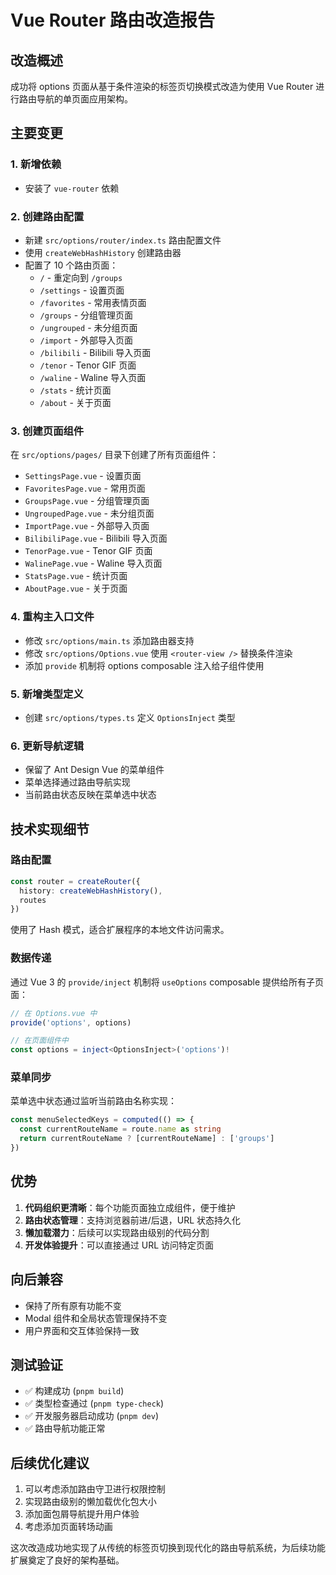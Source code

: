 # Vue Router 路由改造报告

## 改造概述

成功将 options 页面从基于条件渲染的标签页切换模式改造为使用 Vue Router 进行路由导航的单页面应用架构。

## 主要变更

### 1. 新增依赖
- 安装了 `vue-router` 依赖

### 2. 创建路由配置
- 新建 `src/options/router/index.ts` 路由配置文件
- 使用 `createWebHashHistory` 创建路由器
- 配置了 10 个路由页面：
  - `/` - 重定向到 `/groups`
  - `/settings` - 设置页面
  - `/favorites` - 常用表情页面
  - `/groups` - 分组管理页面
  - `/ungrouped` - 未分组页面
  - `/import` - 外部导入页面
  - `/bilibili` - Bilibili 导入页面
  - `/tenor` - Tenor GIF 页面
  - `/waline` - Waline 导入页面
  - `/stats` - 统计页面
  - `/about` - 关于页面

### 3. 创建页面组件
在 `src/options/pages/` 目录下创建了所有页面组件：
- `SettingsPage.vue` - 设置页面
- `FavoritesPage.vue` - 常用页面
- `GroupsPage.vue` - 分组管理页面
- `UngroupedPage.vue` - 未分组页面
- `ImportPage.vue` - 外部导入页面
- `BilibiliPage.vue` - Bilibili 导入页面
- `TenorPage.vue` - Tenor GIF 页面
- `WalinePage.vue` - Waline 导入页面
- `StatsPage.vue` - 统计页面
- `AboutPage.vue` - 关于页面

### 4. 重构主入口文件
- 修改 `src/options/main.ts` 添加路由器支持
- 修改 `src/options/Options.vue` 使用 `<router-view />` 替换条件渲染
- 添加 `provide` 机制将 options composable 注入给子组件使用

### 5. 新增类型定义
- 创建 `src/options/types.ts` 定义 `OptionsInject` 类型

### 6. 更新导航逻辑
- 保留了 Ant Design Vue 的菜单组件
- 菜单选择通过路由导航实现
- 当前路由状态反映在菜单选中状态

## 技术实现细节

### 路由配置
```typescript
const router = createRouter({
  history: createWebHashHistory(),
  routes
})
```

使用了 Hash 模式，适合扩展程序的本地文件访问需求。

### 数据传递
通过 Vue 3 的 `provide/inject` 机制将 `useOptions` composable 提供给所有子页面：
```typescript
// 在 Options.vue 中
provide('options', options)

// 在页面组件中
const options = inject<OptionsInject>('options')!
```

### 菜单同步
菜单选中状态通过监听当前路由名称实现：
```typescript
const menuSelectedKeys = computed(() => {
  const currentRouteName = route.name as string
  return currentRouteName ? [currentRouteName] : ['groups']
})
```

## 优势

1. **代码组织更清晰**：每个功能页面独立成组件，便于维护
2. **路由状态管理**：支持浏览器前进/后退，URL 状态持久化
3. **懒加载潜力**：后续可以实现路由级别的代码分割
4. **开发体验提升**：可以直接通过 URL 访问特定页面

## 向后兼容

- 保持了所有原有功能不变
- Modal 组件和全局状态管理保持不变
- 用户界面和交互体验保持一致

## 测试验证

- ✅ 构建成功 (`pnpm build`)
- ✅ 类型检查通过 (`pnpm type-check`)  
- ✅ 开发服务器启动成功 (`pnpm dev`)
- ✅ 路由导航功能正常

## 后续优化建议

1. 可以考虑添加路由守卫进行权限控制
2. 实现路由级别的懒加载优化包大小
3. 添加面包屑导航提升用户体验
4. 考虑添加页面转场动画

这次改造成功地实现了从传统的标签页切换到现代化的路由导航系统，为后续功能扩展奠定了良好的架构基础。